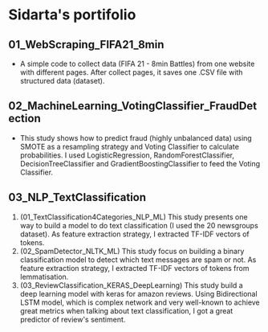 # Sidarta's portifolio

## 01_WebScraping_FIFA21_8min
- A simple code to collect data (FIFA 21 - 8min Battles) from one website with different pages. After collect pages, it saves one .CSV file with structured data (dataset).

## 02_MachineLearning_VotingClassifier_FraudDetection
- This study shows how to predict fraud (highly unbalanced data) using SMOTE as a resampling strategy and Voting Classifier to calculate probabilities. I used LogisticRegression, RandomForestClassifier, DecisionTreeClassifier and GradientBoostingClassifier to feed the Voting Classifier.

## 03_NLP_TextClassification
1. (01_TextClassification4Categories_NLP_ML) This study presents one way to build a model to do text classification (I used the 20 newsgroups dataset). As feature extraction strategy, I extracted TF-IDF vectors of tokens.
2. (02_SpamDetector_NLTK_ML) This study focus on building a binary classification model to detect which text messages are spam or not.  As feature extraction strategy, I extracted TF-IDF vectors of tokens from lemmatisation.
3. (03_ReviewClassification_KERAS_DeepLearning) This study build a deep learning model with keras for amazon reviews. Using Bidirectional LSTM model, which is complex network and very well-known to achieve great metrics when talking about text classification, I got a great predictor of review's sentiment.
